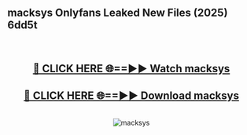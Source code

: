<h2>macksys Onlyfans Leaked New Files (2025) 6dd5t</h2>
<br>
<div align="center">
<h2><a href="https://mediafiles.top/macksys&ref=git" rel="nofollow">🔴 CLICK HERE 🌐==►► Watch macksys</a></h2>
<h2><a href="https://mediafiles.top/macksys&ref=git" rel="nofollow">🔴 CLICK HERE 🌐==►► Download macksys</a></h2>
<br>
<a href="https://mediafiles.top/macksys&ref=git" rel="nofollow" data-target="animated-image.originalLink"><img src="https://i.ibb.co.com/xMMVF88/686577567.gif" alt="macksys" style="max-width: 100%; display: inline-block;" data-target="animated-image.originalImage"></a>
</div>
<br>
<br>